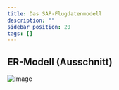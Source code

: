 ```yaml
---
title: Das SAP-Flugdatenmodell
description: ""
sidebar_position: 20
tags: []
---
```


## ER-Modell (Ausschnitt)
![image](https://user-images.githubusercontent.com/47243617/194999498-0852d296-5151-4d36-bbd9-250d3008b2d6.png)
